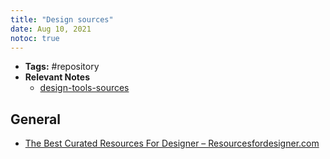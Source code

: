 ```yaml
---
title: "Design sources"
date: Aug 10, 2021
notoc: true
---
```


- **Tags:** #repository 
- **Relevant Notes**
	- [design-tools-sources](notes/design-tools-sources.md)

## General
- [The Best Curated Resources For Designer – Resourcesfordesigner.com](https://resourcesfordesigner.com/)